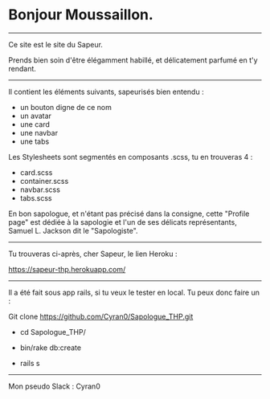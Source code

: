 # Bonjour Moussaillon.

-------------------------------------------------------------------------------
Ce site est le site du Sapeur.

Prends bien soin d'être élégamment habillé, et délicatement parfumé en t'y rendant.

-------------------------------------------------------------------------------

Il contient les éléments suivants, sapeurisés bien entendu :

- un bouton digne de ce nom
- un avatar
- une card
- une navbar
- une tabs

Les Stylesheets sont segmentés en composants .scss, tu en trouveras 4 :
- card.scss
- container.scss
- navbar.scss
- tabs.scss

En bon sapologue, et n'étant pas précisé dans la consigne, cette "Profile page" est dédiée à la sapologie et l'un de ses délicats représentants, Samuel L. Jackson dit le "Sapologiste".

-------------------------------------------------------------------------------

Tu trouveras ci-après, cher Sapeur, le lien Heroku :

https://sapeur-thp.herokuapp.com/

-------------------------------------------------------------------------------

Il a été fait sous app rails, si tu veux le tester en local. Tu peux donc faire un :

Git clone https://github.com/Cyran0/Sapologue_THP.git

- cd Sapologue_THP/

- bin/rake db:create

- rails s

-------------------------------------------------------------------------------

Mon pseudo Slack : Cyran0
